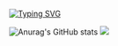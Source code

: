 [![Typing SVG](https://readme-typing-svg.herokuapp.com?color=%2336BCF7&lines=Hey!+I'm+nokskiy)](https://git.io/typing-svg)

![Anurag's GitHub stats](https://github-readme-stats.vercel.app/api?username=Nokskiy&show_icons=true&theme=radical)
![](http://github-profile-summary-cards.vercel.app/api/cards/most-commit-language?username=Nokskiy&theme=tokyonight) 
